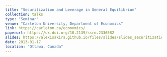 ```yaml
---
title: "Securitization and Leverage in General Equilibrium"
collection: talks
type: "Seminar"
venue: "Carleton University, Department of Economics"
link: https://carleton.ca/economics/
paperurl: https://dx.doi.org/10.2139/ssrn.2336582
slides: https://alexisakira.github.io/files/slides/slides_securitization.pdf
date: 2013-01-17
location: "Ottawa, Canada"
---
```

